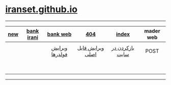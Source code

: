 #  [iranset.github.io](https://iranset.github.io)

___
| [new](new) | [bank irani](bank-irani)|[bank web](bank-web)|[404](https://github.com/iranset/iranset.github.io/blob/main/404.html)  | [index](https://github.com/iranset/iranset.github.io/blob/main/index.html)  | mader web |
|:----------:|:-----------:|:-------------:|:-------------:|:---------------------------------------------------------------------------:|:----------------------------------------------------------------------------:|
|            |             |               |               |                                                                             |                                                                              |
| []()   | []()  |[ویرایش فولدرها]() | [ویرایش فایل اصلی]() | [بازکردن در سایت]()| POST |
|  |  |  |   |   |  |
|  |  |  |   |   |  |
|  |  |  |   |   |  |
|  |  |  |   |   |  |  
|  |  |  |   |   |  |  
|  |  |  |   |   |  |  
|  |  |  |   |   |  |
|  |  |  |   |   |  |

___
